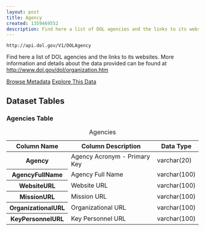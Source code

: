 ```yaml
---
layout: post
title: Agency
created: 1359469552
description: Find here a list of DOL agencies and the links to its websites.
---
```


```
http://api.dol.gov/V1/DOLAgency
```

<p>Find here a list of DOL agencies and the links to its websites. More information and details about the data provided can be found at <a href="http://www.dol.gov/dol/organization.htm">http://www.dol.gov/dol/organization.htm</a></p>

<a href ="http://api.dol.gov/V1/DOLAgency/$metadata" class="button radius button_dataset">Browse Metadata</a>
<a href ="https://devtools.dol.gov/APISampler/Home/Index1?datasetName=DOL%20Agency" class="button radius button_dataset">Explore This Data</a>

## Dataset Tables  

<h3>Agencies Table</h3>
<table summary="Agencies">
	<caption>Agencies</caption>
	<thead>
		<tr>
			<th scope="col">Column Name</th>
			<th scope="col">Column Description</th>
			<th scope="col">Data Type</th>
		</tr>
	</thead>
	<tbody>
		<tr>
			<th scope="row">Agency</th>
			<td>Agency Acronym - Primary Key</td>
			<td>varchar(20)</td>
		</tr>
		<tr>
			<th scope="row">AgencyFullName</th>
			<td>Agency Full Name</td>
			<td>varchar(100)</td>
		</tr>
		<tr>
			<th scope="row">WebsiteURL</th>
			<td>Website URL</td>
			<td>varchar(100)</td>
		</tr>
		<tr>
			<th scope="row">MissionURL</th>
			<td>Mission URL</td>
			<td>varchar(100)</td>
		</tr>
		<tr>
			<th scope="row">OrganizationalURL</th>
			<td>Organizational URL</td>
			<td>varchar(100)</td>
		</tr>
		<tr>
			<th scope="row">KeyPersonnelURL</th>
			<td>Key Personnel URL</td>
			<td>varchar(100)</td>
		</tr>
	</tbody>
</table>
